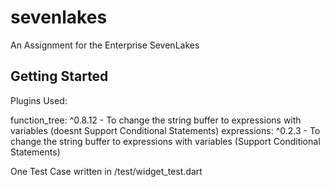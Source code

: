 # sevenlakes

An Assignment for the Enterprise SevenLakes

## Getting Started

Plugins Used: 

function_tree: ^0.8.12 - To change the string buffer to expressions with variables (doesnt Support Conditional Statements)
expressions: ^0.2.3 - To change the string buffer to expressions with variables (Support Conditional Statements)

One Test Case written in /test/widget_test.dart
